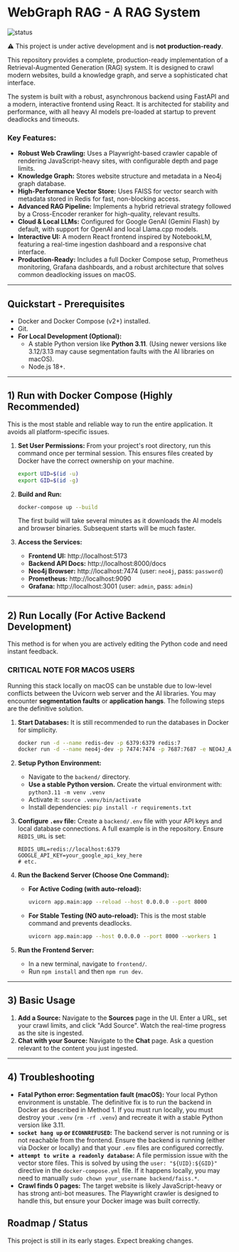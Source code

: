 # WebGraph RAG - A RAG System

![status](https://img.shields.io/badge/status-in_development-yellow)

⚠️ This project is under active development and is **not production-ready**.

This repository provides a complete, production-ready implementation of a Retrieval-Augmented Generation (RAG) system. It is designed to crawl modern websites, build a knowledge graph, and serve a sophisticated chat interface.

The system is built with a robust, asynchronous backend using FastAPI and a modern, interactive frontend using React. It is architected for stability and performance, with all heavy AI models pre-loaded at startup to prevent deadlocks and timeouts.

### Key Features:

*   **Robust Web Crawling:** Uses a Playwright-based crawler capable of rendering JavaScript-heavy sites, with configurable depth and page limits.
*   **Knowledge Graph:** Stores website structure and metadata in a Neo4j graph database.
*   **High-Performance Vector Store:** Uses FAISS for vector search with metadata stored in Redis for fast, non-blocking access.
*   **Advanced RAG Pipeline:** Implements a hybrid retrieval strategy followed by a Cross-Encoder reranker for high-quality, relevant results.
*   **Cloud & Local LLMs:** Configured for Google GenAI (Gemini Flash) by default, with support for OpenAI and local Llama.cpp models.
*   **Interactive UI:** A modern React frontend inspired by NotebookLM, featuring a real-time ingestion dashboard and a responsive chat interface.
*   **Production-Ready:** Includes a full Docker Compose setup, Prometheus monitoring, Grafana dashboards, and a robust architecture that solves common deadlocking issues on macOS.

---

## Quickstart - Prerequisites

*   Docker and Docker Compose (v2+) installed.
*   Git.
*   **For Local Development (Optional):**
    *   A stable Python version like **Python 3.11**. (Using newer versions like 3.12/3.13 may cause segmentation faults with the AI libraries on macOS).
    *   Node.js 18+.

---

## 1) Run with Docker Compose (Highly Recommended)

This is the most stable and reliable way to run the entire application. It avoids all platform-specific issues.

1.  **Set User Permissions:** From your project's root directory, run this command once per terminal session. This ensures files created by Docker have the correct ownership on your machine.
    ```bash
    export UID=$(id -u)
    export GID=$(id -g)
    ```

2.  **Build and Run:**
    ```bash
    docker-compose up --build
    ```
    The first build will take several minutes as it downloads the AI models and browser binaries. Subsequent starts will be much faster.

3.  **Access the Services:**
    *   **Frontend UI:** http://localhost:5173
    *   **Backend API Docs:** http://localhost:8000/docs
    *   **Neo4j Browser:** http://localhost:7474 (user: `neo4j`, pass: `password`)
    *   **Prometheus:** http://localhost:9090
    *   **Grafana:** http://localhost:3001 (user: `admin`, pass: `admin`)

---

## 2) Run Locally (For Active Backend Development)

This method is for when you are actively editing the Python code and need instant feedback.

### CRITICAL NOTE FOR MACOS USERS

Running this stack locally on macOS can be unstable due to low-level conflicts between the Uvicorn web server and the AI libraries. You may encounter **segmentation faults** or **application hangs**. The following steps are the definitive solution.

1.  **Start Databases:** It is still recommended to run the databases in Docker for simplicity.
    ```bash
    docker run -d --name redis-dev -p 6379:6379 redis:7
    docker run -d --name neo4j-dev -p 7474:7474 -p 7687:7687 -e NEO4J_AUTH=neo4j/password neo4j:5.12
    ```

2.  **Setup Python Environment:**
    *   Navigate to the `backend/` directory.
    *   **Use a stable Python version.** Create the virtual environment with: `python3.11 -m venv .venv`
    *   Activate it: `source .venv/bin/activate`
    *   Install dependencies: `pip install -r requirements.txt`

3.  **Configure `.env` file:** Create a `backend/.env` file with your API keys and local database connections. A full example is in the repository. Ensure `REDIS_URL` is set:
    ```
    REDIS_URL=redis://localhost:6379
    GOOGLE_API_KEY=your_google_api_key_here
    # etc.
    ```

4.  **Run the Backend Server (Choose One Command):**
    *   **For Active Coding (with auto-reload):**
        ```bash
        uvicorn app.main:app --reload --host 0.0.0.0 --port 8000
        ```
    *   **For Stable Testing (NO auto-reload):** This is the most stable command and prevents deadlocks.
        ```bash
        uvicorn app.main:app --host 0.0.0.0 --port 8000 --workers 1
        ```

5.  **Run the Frontend Server:**
    *   In a new terminal, navigate to `frontend/`.
    *   Run `npm install` and then `npm run dev`.

---

## 3) Basic Usage

1.  **Add a Source:** Navigate to the **Sources** page in the UI. Enter a URL, set your crawl limits, and click "Add Source". Watch the real-time progress as the site is ingested.
2.  **Chat with your Source:** Navigate to the **Chat** page. Ask a question relevant to the content you just ingested.

---

## 4) Troubleshooting

*   **Fatal Python error: Segmentation fault (macOS):** Your local Python environment is unstable. The definitive fix is to run the backend in Docker as described in Method 1. If you must run locally, you must destroy your `.venv` (`rm -rf .venv`) and recreate it with a stable Python version like 3.11.
*   **`socket hang up` or `ECONNREFUSED`:** The backend server is not running or is not reachable from the frontend. Ensure the backend is running (either via Docker or locally) and that your `.env` files are configured correctly.
*   **`attempt to write a readonly database`:** A file permission issue with the vector store files. This is solved by using the `user: "${UID}:${GID}"` directive in the `docker-compose.yml` file. If it happens locally, you may need to manually `sudo chown your_username backend/faiss.*`.
*   **Crawl finds 0 pages:** The target website is likely JavaScript-heavy or has strong anti-bot measures. The Playwright crawler is designed to handle this, but ensure your Docker image was built correctly.

## Roadmap / Status
This project is still in its early stages. Expect breaking changes.